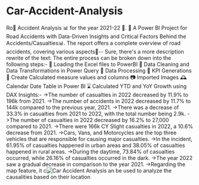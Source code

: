 # Car-Accident-Analysis
Ro🚨 Accident Analysis 📊 for the year 2021-22 📅.
 📣 A Power BI Project for Road Accidents with Data-Driven Insights and Critical Factors Behind the Accidents/Casualties📊.
The report offers a complete overview of road accidents, covering various aspects🚨--
Sure, there's a more description rewrite of the text:
The entire process can be broken down into the following steps:-
📂 Loading the Excel files to PowerBI
📌 Data Cleaning and Data Transformations in Power Query
📌 Data Processing
📌 KPI Generations
📌 Create Calculated measure values and columns
📷 Imported Images
🕰 Calendar Date Table in Power BI
⌛ Calculated YTD and YoY Growth using DAX
Insights:-
->The number of casualties in 2022 decreased by 11.9% to 196k from 2021.
->The number of accidents in 2022 decreased by 11.7% to 144k compared to the previous year, 2021.
->There was a decrease of 33.3% in casualties from 2021 to 2022, with the total number being 2.9k.
->The number of casualties in 2022 decreased by 16.2% to 27,000 compared to 2021.
->There were 166k CY Slight casualties in 2022, a 10.6% decrease from 2021.
->Cars, Vans, and Motorcycles are the top three vehicles that are responsible for causing major casualties.
->In the incident, 61.95% of casualties happened in urban areas and 38.05% of casualties happened in rural areas.
->During the daytime, 73.84% of casualties occurred, while 26.16% of casualties occurred in the dark.
->The year 2022 saw a gradual decrease in comparison to the year 2021.
->Regarding the map feature, it c![Car Accident Analysis](https://github.com/Miridul123/Car-Accident-Analysis/assets/145829074/788daab3-7f83-4935-981f-aaa6ef789397)
an be used to analyze the causalities based on their location
